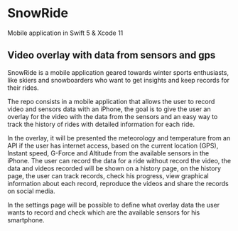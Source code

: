 # SnowRide 
Mobile application in Swift 5 & Xcode 11

## Video overlay with data from sensors and gps


SnowRide is a mobile application geared towards winter sports enthusiasts, like skiers and snowboarders who want to get insights and keep records for their rides.

The repo consists in a mobile application that allows the user to record video and sensors data with an iPhone, the goal is to give the user an overlay for the video with the data from the sensors and an easy way to track the history of rides with detailed information for each ride.

In the overlay, it will be presented the meteorology and temperature from an API if the user has internet access, based on the current location (GPS), Instant speed, G-Force and Altitude from the available sensors in the iPhone. The user can record the data for a ride without record the video, the data and videos recorded will be shown on a history page, on the history page, the user can track records, check his progress, view graphical information about each record, reproduce the videos and share the records on social media.

In the settings page will be possible to define what overlay data the user wants to record and check which are the available sensors for his smartphone.
